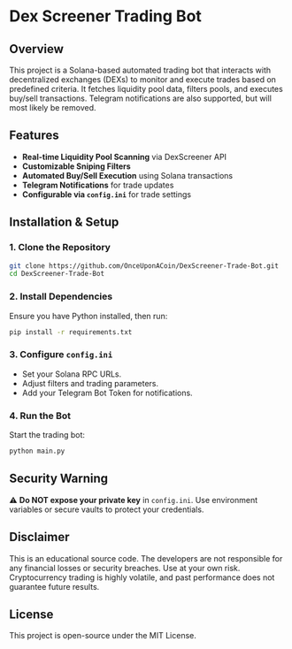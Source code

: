 # **Dex Screener Trading Bot**

## **Overview**
This project is a Solana-based automated trading bot that interacts with decentralized exchanges (DEXs) to monitor and execute trades based on predefined criteria. It fetches liquidity pool data, filters pools, and executes buy/sell transactions. Telegram notifications are also supported, but will most likely be removed.

## **Features**
-  **Real-time Liquidity Pool Scanning** via DexScreener API  
-  **Customizable Sniping Filters**
-  **Automated Buy/Sell Execution** using Solana transactions  
-  **Telegram Notifications** for trade updates  
-  **Configurable via `config.ini`** for trade settings  

## **Installation & Setup**
### **1. Clone the Repository**
```sh
git clone https://github.com/OnceUponACoin/DexScreener-Trade-Bot.git
cd DexScreener-Trade-Bot
```

### **2. Install Dependencies**
Ensure you have Python installed, then run:
```sh
pip install -r requirements.txt
```

### **3. Configure `config.ini`**
- Set your Solana RPC URLs.
- Adjust filters and trading parameters.
- Add your Telegram Bot Token for notifications.

### **4. Run the Bot**
Start the trading bot:
```sh
python main.py
```

## **Security Warning**
⚠️ **Do NOT expose your private key** in `config.ini`. Use environment variables or secure vaults to protect your credentials.

## **Disclaimer**
This is an educational source code. The developers are not responsible for any financial losses or security breaches. Use at your own risk. Cryptocurrency trading is highly volatile, and past performance does not guarantee future results.

## **License**
This project is open-source under the MIT License.


